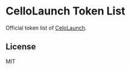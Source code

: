 # CelloLaunch Token List

Official token list of [CeloLaunch](https://celolaunch.io/).

## License

MIT
